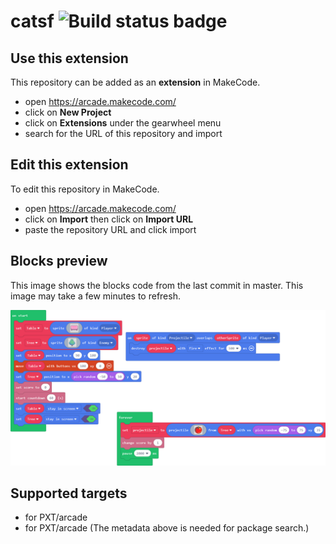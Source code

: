 # catsf ![Build status badge](https://github.com/hrithik2008/catsf/workflows/MakeCode/badge.svg)



## Use this extension

This repository can be added as an **extension** in MakeCode.

* open https://arcade.makecode.com/
* click on **New Project**
* click on **Extensions** under the gearwheel menu
* search for the URL of this repository and import

## Edit this extension

To edit this repository in MakeCode.

* open https://arcade.makecode.com/
* click on **Import** then click on **Import URL**
* paste the repository URL and click import

## Blocks preview

This image shows the blocks code from the last commit in master.
This image may take a few minutes to refresh.

![A rendered view of the blocks](https://github.com/hrithik2008/catsf/raw/master/.makecode/blocks.png)

## Supported targets

* for PXT/arcade
* for PXT/arcade
(The metadata above is needed for package search.)

